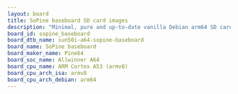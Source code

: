 ```yaml
---
layout: board
title: SoPine baseboard SD card images
description: "Minimal, pure and up-to-date vanilla Debian arm64 SD card images for SoPine baseboard by Pine64, SoC: Allwinner A64, CPU ISA: armv8"
board_id: sopine_baseboard
board_dtb_name: sun50i-a64-sopine-baseboard
board_name: SoPine baseboard
board_maker_name: Pine64
board_soc_name: Allwinner A64
board_cpu_name: ARM Cortex A53 (armv8)
board_cpu_arch_isa: armv8
board_cpu_arch_debian: arm64
---
```

